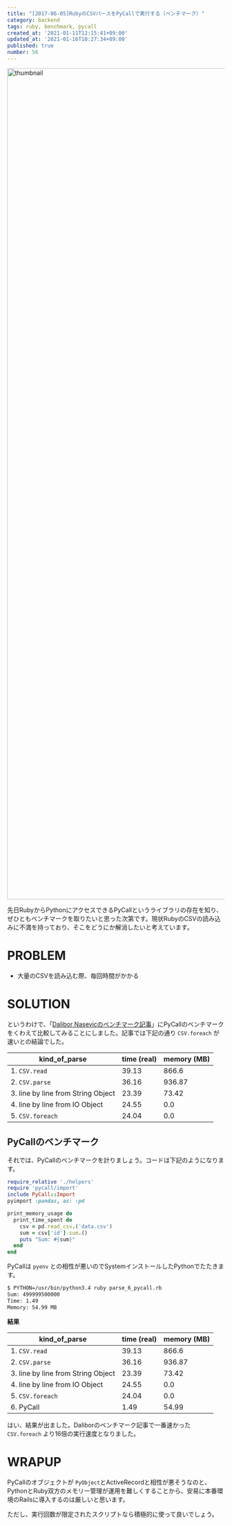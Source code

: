 ```yaml
---
title: "[2017-06-05]RubyのCSVパースをPyCallで実行する（ベンチマーク）"
category: backend
tags: ruby, benchmark, pycall
created_at: '2021-01-11T12:15:41+09:00'
updated_at: '2021-01-16T10:27:34+09:00'
published: true
number: 56
---
```


<img width="1920" alt="thumbnail" src="https://img.esa.io/uploads/production/attachments/16651/2021/01/11/97367/180665c6-7370-4579-8340-7be6254834e8.png">

先日RubyからPythonにアクセスできるPyCallというライブラリの存在を知り、ぜひともベンチマークを取りたいと思った次第です。現状RubyのCSVの読み込みに不満を持っており、そこをどうにか解消したいと考えています。

# PROBLEM
- 大量のCSVを読み込む際、毎回時間がかかる

# SOLUTION
というわけで、「[Dalibor Nasevicのベンチマーク記事](https://dalibornasevic.com/posts/68-processing-large-csv-files-with-ruby)」にPyCallのベンチマークをくわえて比較してみることにしました。記事では下記の通り `CSV.foreach` が速いとの結論でした。

| kind_of_parse                      | time (real) | memory (MB) |
|------------------------------------|-------------|-------------|
| 1. `CSV.read`                      |       39.13 |       866.6 |
| 2. `CSV.parse`                     |       36.16 |      936.87 |
| 3. line by line from String Object |       23.39 |       73.42 |
| 4. line by line from IO Object     |       24.55 |         0.0 |
| 5. `CSV.foreach`                   |       24.04 |         0.0 |

## PyCallのベンチマーク
それでは、PyCallのベンチマークを計りましょう。コードは下記のようになります。

```ruby
require_relative './helpers'
require 'pycall/import'
include PyCall::Import
pyimport :pandas, as: :pd

print_memory_usage do
  print_time_spent do
    csv = pd.read_csv.('data.csv')
    sum = csv['id'].sum.()
    puts "Sum: #{sum}"
  end
end
```

PyCallは `pyenv` との相性が悪いのでSystemインストールしたPythonでたたきます。

```sh
$ PYTHON=/usr/bin/python3.4 ruby parse_6_pycall.rb
Sum: 499999500000
Time: 1.49
Memory: 54.99 MB
```

**結果**

| kind_of_parse                      | time (real) | memory (MB) |
|------------------------------------|-------------|-------------|
| 1. `CSV.read`                      |       39.13 |       866.6 |
| 2. `CSV.parse`                     |       36.16 |      936.87 |
| 3. line by line from String Object |       23.39 |       73.42 |
| 4. line by line from IO Object     |       24.55 |         0.0 |
| 5. `CSV.foreach`                   |       24.04 |         0.0 |
| 6. PyCall                          |        1.49 |       54.99 |

はい、結果が出ました。Daliborのベンチマーク記事で一番速かった `CSV.foreach` より16倍の実行速度となりました。

# WRAPUP
PyCallのオブジェクトが `PyObject`とActiveRecordと相性が悪そうなのと、PythonとRuby双方のメモリー管理が運用を難しくすることから、安易に本番環境のRailsに導入するのは厳しいと思います。

ただし、実行回数が限定されたスクリプトなら積極的に使って良いでしょう。


